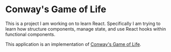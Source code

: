 # Conway's Game of Life

This is a project I am working on to learn React. Specifically I am trying to learn how structure components, manage state, and use React hooks within functional components.

This application is an implementation of [Conway's Game of Life](https://en.wikipedia.org/wiki/Conway%27s_Game_of_Life).
